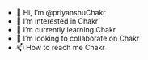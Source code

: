 - 👋 Hi, I’m @priyanshuChakr
- 👀 I’m interested in Chakr
- 🌱 I’m currently learning Chakr
- 💞️ I’m looking to collaborate on Chakr
- 📫 How to reach me Chakr

<!---
priyanshuChakr/priyanshuChakr is a ✨ special ✨ repository because its `README.md` (this file) appears on your GitHub profile.
You can click the Preview link to take a look at your changes.
--->

